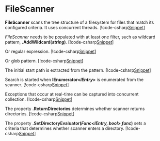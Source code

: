 ﻿# FileScanner
**FileScanner** scans the tree structure of a filesystem for files that match its configured criteria. It uses concurrent threads.
[!code-csharp[Snippet](Examples.cs#Snippet_1a)]

*FileScanner* needs to be populated with at least one filter, such as wildcard pattern, **.AddWildcard(*string*)**.
[!code-csharp[Snippet](Examples.cs#Snippet_1b)]

Or regular expression.
[!code-csharp[Snippet](Examples.cs#Snippet_1c)]

Or glob pattern.
[!code-csharp[Snippet](Examples.cs#Snippet_1d)]

The initial start path is extracted from the pattern.
[!code-csharp[Snippet](Examples.cs#Snippet_1d2)]

Search is started when **IEnumerator&lt;*IEntry*&gt;** is enumerated from the scanner.
[!code-csharp[Snippet](Examples.cs#Snippet_1e)]

Exceptions that occur at real-time can be captured into concurrent collection.
[!code-csharp[Snippet](Examples.cs#Snippet_1f)]

The property **.ReturnDirectories** determines whether scanner returns directories.
[!code-csharp[Snippet](Examples.cs#Snippet_1g)]

The property **.SetDirectoryEvaluator(<i>Func&lt;IEntry, bool&gt; func</i>)** sets a criteria that determines whether scanner enters a directory.
[!code-csharp[Snippet](Examples.cs#Snippet_1h)]
